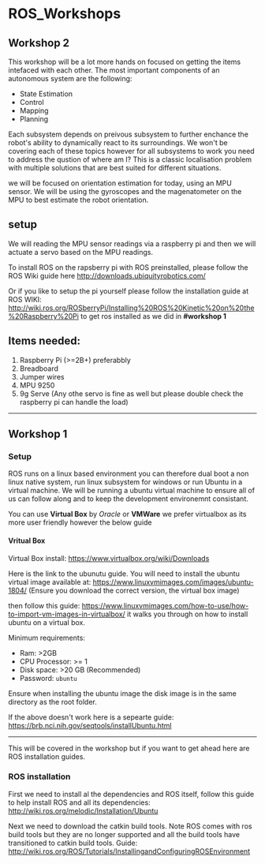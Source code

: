 # ROS_Workshops

## Workshop 2
This workshop will be a lot more hands on focused on getting the items intefaced with each other. The most important components of an autonomous system are the following: 
* State Estimation
* Control
* Mapping
* Planning

Each subsystem depends on preivous subsystem to further enchance the robot's ability to dynamically react to its surroundings. We won't be covering each of these topics however for all subsystems to work you need to address the qustion of where am I? This is a classic localisation problem with multiple solutions that are best suited for different situations. 

we will be focused on orientation estimation for today, using an MPU sensor. We will be using the gyroscopes and the magenatometer on the MPU to best estimate the robot orientation. 

## setup 
We will reading the MPU sensor readings via a raspberry pi and then we will actuate a servo based on the MPU readings. 

To install ROS on the rapsberry pi with ROS preinstalled, please follow the ROS Wiki guide here 
http://downloads.ubiquityrobotics.com/

Or if you like to setup the pi yourself please follow the installation guide at ROS WIKI:
http://wiki.ros.org/ROSberryPi/Installing%20ROS%20Kinetic%20on%20the%20Raspberry%20Pi
to get ros installed as we did in <b>\#workshop 1</b>

## Items needed:
1. Raspberry Pi (>=2B+) preferabbly
2. Breadboard 
3. Jumper wires
4. MPU 9250
5. 9g Serve (Any othe servo is fine as well but please double check the raspberry pi can handle the load)


-------

## Workshop 1
### Setup
ROS runs on a linux based environment you can therefore dual boot a non linux native system, run linux subsystem for windows or run Ubuntu in a virtual machine.  We will be running a ubuntu virtual machine to ensure all of us can follow along and to keep the development environemnt consistant. 

You can use <b>Virtual Box</b> by <i>Oracle</i> or <b>VMWare</b> we prefer virtualbox as its more user friendly however the below guide 


#### Vritual Box 

Virtual Box install: https://www.virtualbox.org/wiki/Downloads

Here is the link to the ubunutu guide. You will need to install the ubuntu virtual image available at: https://www.linuxvmimages.com/images/ubuntu-1804/ (Ensure you download the correct version, the virtual box image)

then follow this guide: https://www.linuxvmimages.com/how-to-use/how-to-import-vm-images-in-virtualbox/ it walks you through on how to install ubuntu on a virtual box. 

Minimum requirements: 
- Ram: >2GB 
- CPU Processor: >= 1 
- Disk space: >20 GB (Recommended)
- Password: `ubuntu`

Ensure when installing the ubuntu image the disk image is in the same directory as the root folder. 


If the above doesn't work here is a sepearte guide: https://brb.nci.nih.gov/seqtools/installUbuntu.html 

-----
This will be covered in the workshop but if you want to get ahead here are ROS installation guides. 

### ROS installation 
First we need to install al the dependencies and ROS itself, follow this guide to help install ROS and all its dependencies: http://wiki.ros.org/melodic/Installation/Ubuntu 

Next we need to download the catkin build tools. Note ROS comes with ros build tools but they are no longer supported and all the build tools have transitioned to catkin build tools. Guide: http://wiki.ros.org/ROS/Tutorials/InstallingandConfiguringROSEnvironment 
